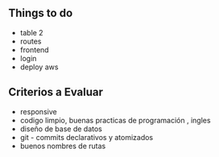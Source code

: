 ## Things to do
- table 2
- routes
- frontend 
- login 
- deploy aws

## Criterios a Evaluar

- responsive 
- codigo limpio, buenas practicas de programación , ingles
- diseño de base de datos
- git - commits declarativos y atomizados
- buenos nombres de rutas

